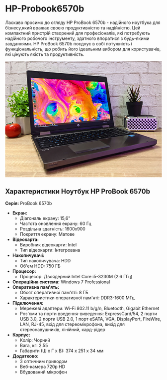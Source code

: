 # HP-Probook6570b
Ласкаво просимо до огляду HP ProBook 6570b - надійного ноутбука для бізнесу,який вражає своєю продуктивністю та надійністю. Цей компактний пристрій створений для професіоналів, які потребують надійного робочого інструменту, здатного впоратися з будь-якими завданнями.
HP ProBook 6570b поєднує в собі потужність і функціональність, що робить його ідеальним вибором для користувачів, які цінують якість та продуктивність.


![Фото 1](HPprobook6570bPhoto3.jpg)

## Характеристики Ноутбук HP ProBook 6570b 
**Серія:** ProBook 6570b 
- **Екран:**
  - Діагональ екрану: 15,6"
  - Частота оновлення екрану: 60 Гц
  - Роздільна здатність: 1600x900
  - Покриття екрану: Матове
- **Відеокарта:**
  - Виробник відеокарти: Intel
  - Тип відеокарти: Інтегрована
- **Накопичувачі:**
  - Тип накопичувача: HDD
  - Об'єм HDD: 750 ГБ
- **Процесор:**
  - Процесор: Двоядерний Intel Core i5-3230M (2.6 ГГц)
- **Операційна система:** Windows 7 Professional
- **Оперативна пам'ять:**
  - Обсяг оперативної пам'яті: 8 ГБ
  - Характеристики оперативної пам'яті: DDR3-1600 МГц
- **Підключення:**
  - Мережеві адаптери: Wi-Fi 802.11 b/g/n, Bluetooth, Gigabit Ethernet
  - Роз'єми та порти введення-виведення: ExpressCard/54, 2 порти USB 3.0, 2 порти USB 2.0, 1 порт eSATA, VGA, DisplayPort, FireWire, LAN, RJ-45, вхід для стереомікрофона, вихід для стереонавушників, лінійний, кард-рідер
- **Корпус:**
  - Колір: Чорний
  - Вага, кг: 2.55
  - Габарити (Ш х Г х В): 374 x 251 x 34 мм
- **Додатково:**
  - З оптичним приводом
  - Веб-камера 720p HD
  - Вбудований мікрофон
